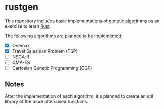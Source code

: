 # rustgen
This repository includes basic implementations of genetic algorithms as an
exercise to learn [Rust](https://www.rust-lang.org/).

The following algorithms are planned to be implemented:
- [x] Onemax
- [x] Travel Salesman Problem (TSP)
- [ ] NSGA-II
- [ ] CMA-ES
- [ ] Cartesian Genetic Programming (CGP)

## Notes
After the implementation of each algorithm, it's planned to create an util
library of the more often used functions.
